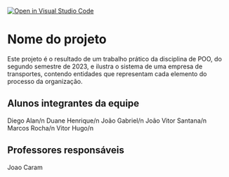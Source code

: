 [![Open in Visual Studio Code](https://classroom.github.com/assets/open-in-vscode-718a45dd9cf7e7f842a935f5ebbe5719a5e09af4491e668f4dbf3b35d5cca122.svg)](https://classroom.github.com/online_ide?assignment_repo_id=12004095&assignment_repo_type=AssignmentRepo)
# Nome do projeto

Este projeto é o resultado de um trabalho prático da disciplina de POO, do segundo semestre de 2023, e ilustra o sistema de uma empresa de transportes, contendo entidades que representam cada elemento do processo da organização.

## Alunos integrantes da equipe

Diego Alan/n
Duane Henrique/n
João Gabriel/n
João Vitor Santana/n
Marcos Rocha/n
Vitor Hugo/n

## Professores responsáveis

Joao Caram

